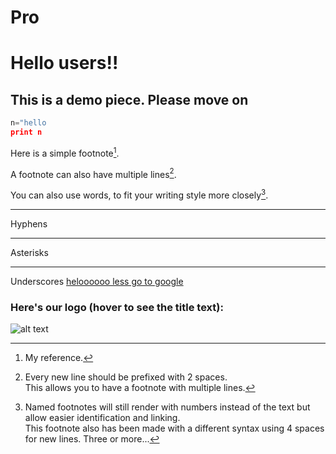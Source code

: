 # Pro
# Hello users!!
## This is a demo piece. Please move on
```python
n="hello
print n
```
Here is a simple footnote[^1].

A footnote can also have multiple lines[^2].  

You can also use words, to fit your writing style more closely[^note].

[^1]: My reference.
[^2]: Every new line should be prefixed with 2 spaces.  
  This allows you to have a footnote with multiple lines.
[^note]:
    Named footnotes will still render with numbers instead of the text but allow easier identification and linking.  
    This footnote also has been made with a different syntax using 4 spaces for new lines.
Three or more...

---

Hyphens

***

Asterisks

___

Underscores
[heloooooo less go to google](hhtps://www.google.com)
### Here's our logo (hover to see the title text):
![alt text](https://images.app.goo.gl/SowE7vLj7b4mxPkd8)
